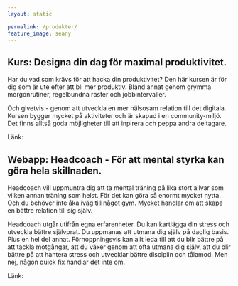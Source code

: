 ```yaml
---
layout: static

permalink: /produkter/
feature_image: seany
---
```


## Kurs: Designa din dag för maximal produktivitet.

Har du vad som krävs för att hacka din produktivitet? Den här kursen är för dig som är ute efter att bli mer produktiv.
Bland annat genom grymma morgonrutiner, regelbundna raster och jobbintervaller.

Och givetvis - genom att utveckla en mer hälsosam relation till det digitala. Kursen bygger mycket på aktiviteter
och är skapad i en community-miljö. Det finns alltså goda möjligheter till att inpirera och peppa andra deltagare.

Länk:

## Webapp: Headcoach - För att mental styrka kan göra hela skillnaden.

Headcoach vill uppmuntra dig att ta mental träning på lika stort allvar som vilken annan träning som helst.
För det kan göra så enormt mycket nytta. Och du behöver inte åka iväg till något gym.
Mycket handlar om att skapa en bättre relation till sig själv.

Headcoach utgår utifrån egna erfarenheter. Du kan kartlägga din stress och utveckla bättre självprat. Du uppmanas att utmana dig själv
på daglig basis.
Plus en hel del annat. Förhoppningsvis kan allt leda till att du blir bättre på att tackla motgångar, att
du växer genom att ofta utmana dig själv, att du blir bättre på att hantera stress och utvecklar bättre disciplin och tålamod.
Men nej, någon quick fix handlar det inte om.

Länk:
